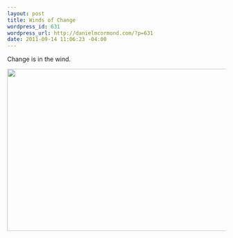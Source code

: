 ```yaml
--- 
layout: post
title: Winds of Change
wordpress_id: 631
wordpress_url: http://danielmcormond.com/?p=631
date: 2011-09-14 11:06:23 -04:00
---
```

Change is in the wind.

<a href="http://fromme-toyou.tumblr.com/post/8516385082/laying-under-the-camellia-tree-watching-the"><img src="http://danielmcormond.com/wp-content/uploads/2011/09/6012018112_bd20637511_o.gif" alt="" title="Cinemagraph" width="615" height="374" class="alignnone size-full wp-image-632" /></a>
